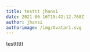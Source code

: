 ```yaml
---
title: testtt jhansi
date: 2021-06-16T15:42:12.768Z
author: jhansi
authorimage: /img/Avatar1.svg
---
```

testttttt